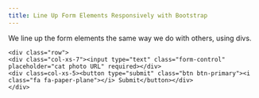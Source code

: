 ```yaml
---
title: Line Up Form Elements Responsively with Bootstrap
---
```

We line up the form elements the same way we do with others, using divs.

    <div class="row">
    <div class="col-xs-7"><input type="text" class="form-control" placeholder="cat photo URL" required></div>
    <div class=col-xs-5><button type="submit" class="btn btn-primary"><i class="fa fa-paper-plane"></i> Submit</button></div>
    </div>